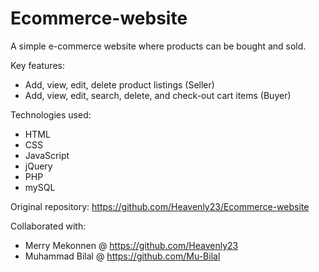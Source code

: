 # Ecommerce-website

A simple e-commerce website where products can be bought and sold.

Key features:

* Add, view, edit, delete product listings (Seller)
* Add, view, edit, search, delete, and check-out cart items (Buyer)

Technologies used:
* HTML
* CSS
* JavaScript
* jQuery
* PHP
* mySQL

Original repository:
https://github.com/Heavenly23/Ecommerce-website

Collaborated with:
* Merry Mekonnen @ https://github.com/Heavenly23
* Muhammad Bilal @ https://github.com/Mu-Bilal
